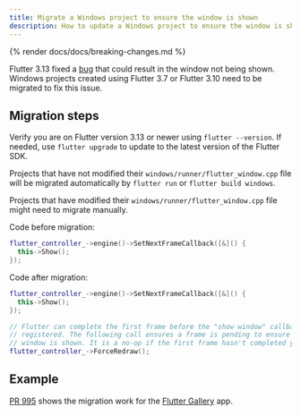 ```yaml
---
title: Migrate a Windows project to ensure the window is shown
description: How to update a Windows project to ensure the window is shown
---
```


{% render docs/docs/breaking-changes.md %}

Flutter 3.13 fixed a [bug][] that could result in the window not being shown.
Windows projects created using Flutter 3.7 or Flutter 3.10 need to be migrated
to fix this issue.

[bug]: {{site.repo.flutter}}/issues/119415

## Migration steps

Verify you are on Flutter version 3.13 or newer using `flutter --version`.
If needed, use `flutter upgrade` to update to the latest version of the
Flutter SDK.

Projects that have not modified their `windows/runner/flutter_window.cpp` file
will be migrated automatically by `flutter run` or `flutter build windows`.

Projects that have modified their `windows/runner/flutter_window.cpp` file might
need to migrate manually.

Code before migration:

```cpp
flutter_controller_->engine()->SetNextFrameCallback([&]() {
  this->Show();
});
```

Code after migration:

```cpp
flutter_controller_->engine()->SetNextFrameCallback([&]() {
  this->Show();
});

// Flutter can complete the first frame before the "show window" callback is
// registered. The following call ensures a frame is pending to ensure the
// window is shown. It is a no-op if the first frame hasn't completed yet.
flutter_controller_->ForceRedraw();
```

## Example

[PR 995][] shows the migration work for the
[Flutter Gallery][] app.

[PR 995]: {{site.repo.gallery-archive}}/pull/995/files
[Flutter Gallery]: {{site.gallery-archive}}
